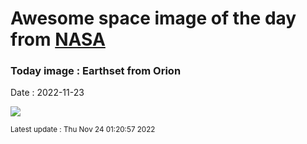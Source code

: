 
# Awesome space image of the day from [NASA](https://api.nasa.gov/)

### Today image : Earthset from Orion
Date : 2022-11-23

![](https://apod.nasa.gov/apod/image/2211/earthset-snap01.png)

<small>Latest update : Thu Nov 24 01:20:57 2022</small>
        